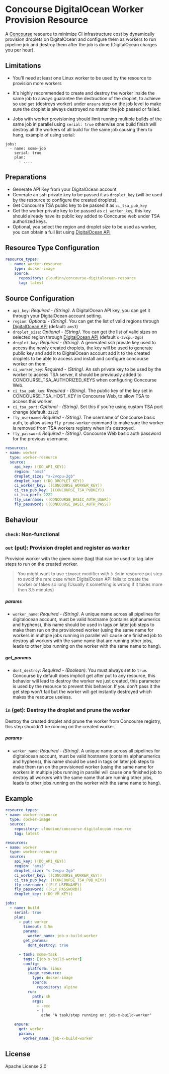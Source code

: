 Concourse DigitalOcean Worker Provision Resource
======================

A [Concourse](http://concourse.ci/) resource to minimize CI infrastructure cost by dynamically provision droplets on DigitalOcean and configure them as workers to run pipeline job and destroy them after the job is done (DigitalOcean charges you per hour).


## Limitations

- You'll need at least one Linux worker to be used by the resource to provision more workers

- It's highly recommended to create and destroy the worker inside the same job to always guarantee the destruction of the droplet, to achieve so use `get` (destroys worker) under `ensure` step on the job level to make sure the droplet is always destroyed no matter the job passed or failed.

- Jobs with worker provisioning should limit running multiple builds of the same job in parallel using `serial: true` otherwise one build finish will destroy all the workers of all build for the same job causing them to hang, example of using serial:

```
jobs:
  - name: some-job
    serial: true
    plan:
      - ....
```

## Preparations

- Generate API Key from your DigitalOcean account
- Generate an ssh private key to be passed it as `droplet_key` (will be used by the resource to configure the created droplets).
- Get Concourse TSA public key to be passed it as `ci_tsa_pub_key`
- Get the worker private key to be passed as `ci_worker_key`, this key should already have its public key added to Concourse web under TSA authorized keys.
- Optional, you select the region and droplet size to be used as worker, you can obtain a full list using [DigitalOcean API](https://developers.digitalocean.com/documentation/v2/)

## Resource Type Configuration

```yaml
resource_types:
  - name: worker-resource
    type: docker-image
    source:
      repository: cloudinn/concourse-digitalocean-resource
      tag: latest
```

## Source Configuration

* `api_key`: _Required - (String)_. A DigitalOcean API key, you can get it through your DigitalOcean account setting.
* `region`: _Optional - (String)_. You can get the list of valid regions through [DigitalOcean API](https://developers.digitalocean.com/documentation/v2/) (default: `ams3`)
* `droplet_size`: _Optional - (String)_. You can get the list of valid sizes on selected region through [DigitalOcean API](https://developers.digitalocean.com/documentation/v2/) (default `s-2vcpu-2gb`)
* `droplet_kay`: _Required - (String)_. A generated ssh private key used to access the newly created droplets, the key will be used to generate public key and add it to DigitalOcean account add it to the created droplets to be able to access and install and configure concourse worker on them.
* `ci_worker_key`: _Required - (String)_. An ssh private key to be used by the worker to access TSA server, it should be previously added to CONCOURSE_TSA_AUTHORIZED_KEYS when configuring Concourse Web.
* `ci_tsa_pub_key`: _Required - (String)_. The public key of the key set in CONCOURSE_TSA_HOST_KEY in Concourse Web, to allow TSA to access this worker.
* `ci_tsa_port`: _Optional - (String)_. Set this if you're using custom TSA port change (default: `2222`)
* `fly_username`: _Required - (String)_. The username of Concourse basic auth, to allow using `fly prune-worker` command to make sure the worker is removed from TSA workers registry when it's destroyed.
* `fly_password`: _Required - (String)_. Concourse Web basic auth password for the previous username.


```yaml
resources:
- name: worker
  type: worker-resource
  source:
    api_key: ((DO_API_KEY))
    region: "ams3"
    droplet_size: "s-2vcpu-2gb"
    droplet_kay: ((DO_DROPLET_KEY))
    ci_worker_key: ((CONCOURSE_WORKER_KEY))
    ci_tsa_pub_key: ((CONCOURSE_TSA_PUBKEY))
    ci_tsa_port: 2222
    fly_username: ((CONCOURSE_BASIC_AUTH_USER))
    fly_password: ((CONCOURSE_BASIC_AUTH_PASS))
```

## Behaviour

### `check`: Non-functional

### `out` (put): Provision droplet and register as worker

Provision worker with the given name (tag) that can be used to tag later steps to run on the created worker.

> You might want to use `timeout` modifier with `3.5m` in resource put step to avoid the rare case when DigitalOcean API fails to create the worker or takes so long (Usually it something is wrong if it takes more then 3.5 minutes)

##### params

* `worker_name`: _Required - (String)_. A unique name across all pipelines for digitalocean account, must be valid hostname (contains alphanumerics and hyphens), this name should be used in tags on later job steps to make them run on the provisioned worker (using the same name for workers in multiple jobs running in parallel will cause one finished job to destroy all workers with the same name that are running other jobs, leads to other jobs running on the worker with the same name to hang).

##### get_params

* `dont_destroy`:  _Required - (Boolean)_. You must always set to `true`. Concourse by default does implicit get after put to any resource, this behavior will lead to destroy the worker we just created, this parameter is used by the resource to prevent this behavior. If you don't pass it the get step won't fail but the worker will get instantly destroyed which makes the resource useless.

### `in` (get): Destroy the droplet and prune the worker

Destroy the created droplet and prune the worker from Concourse registry, this step shouldn't be running on the created worker.

##### params

* `worker_name`: _Required - (String)_. A unique name across all pipelines for digitalocean account, must be valid hostname (contains alphanumerics and hyphens), this name should be used in tags on later job steps to make them run on the provisioned worker (using the same name for workers in multiple jobs running in parallel will cause one finished job to destroy all workers with the same name that are running other jobs, leads to other jobs running on the worker with the same name to hang).


## Example

```yaml
resource_types:
- name: worker-resource
  type: docker-image
  source:
    repository: cloudinn/concourse-digitalocean-resource
    tag: latest

resources:
- name: worker
  type: worker-resource
  source:
    api_key: ((DO_API_KEY))
    region: "ams3"
    droplet_size: "s-2vcpu-2gb"
    ci_worker_key: ((CONCOURSE_WORKER_KEY))
    ci_tsa_pub_key: ((CONCOURSE_TSA_PUB_KEY))
    fly_username: ((FLY_USERNAME))
    fly_password: ((FLY_PASSWORD))
    droplet_key: ((DO_VM_KEY))

jobs:
  - name: build
    serial: true
    plan:
      - put: worker
        timeout: 3.5m
        params:
          worker_name: job-x-build-worker
        get_params:
          dont_destroy: true

      - task: some-task
        tags: [job-x-build-worker]
        config:
          platform: linux
          image_resource:
            type: docker-image
            source:
              repository: alpine
          run:
            path: sh
            args:
              - -exc
              - |
                echo "A task/step running on: job-x-build-worker"

    ensure:
      get: worker
      params:
        worker_name: job-x-build-worker
```

## License

Apache License 2.0
